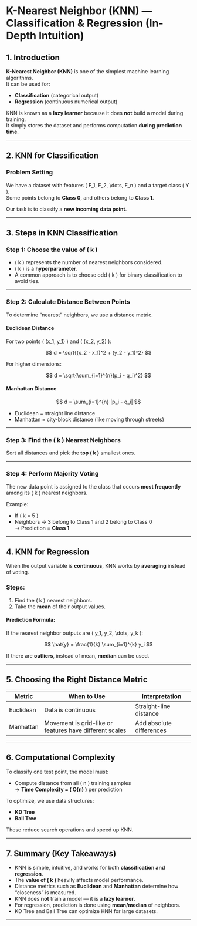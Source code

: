 # K-Nearest Neighbor (KNN) — Classification & Regression (In-Depth Intuition)

## 1. Introduction
**K-Nearest Neighbor (KNN)** is one of the simplest machine learning algorithms.  
It can be used for:
- **Classification** (categorical output)
- **Regression** (continuous numerical output)

KNN is known as a **lazy learner** because it does **not** build a model during training.  
It simply stores the dataset and performs computation **during prediction time**.

---

## 2. KNN for Classification

### Problem Setting
We have a dataset with features \( F_1, F_2, \dots, F_n \) and a target class \( Y \).  
Some points belong to **Class 0**, and others belong to **Class 1**.

Our task is to classify a **new incoming data point**.

---

## 3. Steps in KNN Classification

### Step 1: Choose the value of \( k \)
- \( k \) represents the number of nearest neighbors considered.
- \( k \) is a **hyperparameter**.
- A common approach is to choose odd \( k \) for binary classification to avoid ties.

---

### Step 2: Calculate Distance Between Points
To determine “nearest” neighbors, we use a distance metric.

#### **Euclidean Distance**
For two points \( (x_1, y_1) \) and \( (x_2, y_2) \):

$$
d = \sqrt{(x_2 - x_1)^2 + (y_2 - y_1)^2}
$$

For higher dimensions:

$$
d = \sqrt{\sum_{i=1}^{n}(p_i - q_i)^2}
$$

#### **Manhattan Distance**
$$
d = \sum_{i=1}^{n} |p_i - q_i|
$$

- Euclidean = straight line distance
- Manhattan = city-block distance (like moving through streets)

---

### Step 3: Find the \( k \) Nearest Neighbors
Sort all distances and pick the **top \( k \)** smallest ones.

---

### Step 4: Perform Majority Voting
The new data point is assigned to the class that occurs **most frequently** among its \( k \) nearest neighbors.

Example:
- If \( k = 5 \)
- Neighbors → 3 belong to Class 1 and 2 belong to Class 0  
→ Prediction = **Class 1**

---

## 4. KNN for Regression

When the output variable is **continuous**, KNN works by **averaging** instead of voting.

### Steps:
1. Find the \( k \) nearest neighbors.
2. Take the **mean** of their output values.

#### Prediction Formula:
If the nearest neighbor outputs are \( y_1, y_2, \dots, y_k \):

$$
\hat{y} = \frac{1}{k} \sum_{i=1}^{k} y_i
$$

If there are **outliers**, instead of mean, **median** can be used.

---

## 5. Choosing the Right Distance Metric
| Metric | When to Use | Interpretation |
|-------|-------------|----------------|
| Euclidean | Data is continuous | Straight-line distance |
| Manhattan | Movement is grid-like or features have different scales | Add absolute differences |

---

## 6. Computational Complexity
To classify one test point, the model must:
- Compute distance from all \( n \) training samples  
→ **Time Complexity = \( O(n) \)** per prediction

To optimize, we use data structures:
- **KD Tree**
- **Ball Tree**

These reduce search operations and speed up KNN.

---

## 7. Summary (Key Takeaways)

- KNN is simple, intuitive, and works for both **classification and regression**.
- The **value of \( k \)** heavily affects model performance.
- Distance metrics such as **Euclidean** and **Manhattan** determine how “closeness” is measured.
- KNN does **not** train a model — it is a **lazy learner**.
- For regression, prediction is done using **mean/median** of neighbors.
- KD Tree and Ball Tree can optimize KNN for large datasets.

---
